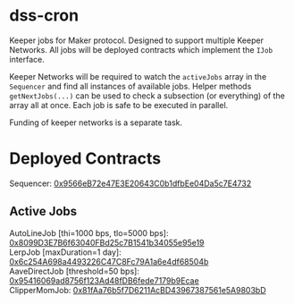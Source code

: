 # dss-cron

Keeper jobs for Maker protocol. Designed to support multiple Keeper Networks. All jobs will be deployed contracts which implement the `IJob` interface.

Keeper Networks will be required to watch the `activeJobs` array in the `Sequencer` and find all instances of available jobs. Helper methods `getNextJobs(...)` can be used to check a subsection (or everything) of the array all at once. Each job is safe to be executed in parallel.

Funding of keeper networks is a separate task.

# Deployed Contracts

Sequencer: [0x9566eB72e47E3E20643C0b1dfbEe04Da5c7E4732](https://etherscan.io/address/0x9566eB72e47E3E20643C0b1dfbEe04Da5c7E4732#code)  

## Active Jobs

AutoLineJob [thi=1000 bps, tlo=5000 bps]: [0x8099D3E7B6f63040FBd25c7B1541b34055e95e19](https://etherscan.io/address/0x8099D3E7B6f63040FBd25c7B1541b34055e95e19#code)  
LerpJob [maxDuration=1 day]: [0x6c254A698a4493226C47C8Fc79A1a6e4df68504b](https://etherscan.io/address/0x6c254A698a4493226C47C8Fc79A1a6e4df68504b#code)  
AaveDirectJob [threshold=50 bps]: [0x95416069ad8756f123Ad48fDB6fede7179b9Ecae](https://etherscan.io/address/0x95416069ad8756f123Ad48fDB6fede7179b9Ecae#code)  
ClipperMomJob: [0x81fAa76b5f7D6211AcBD43967387561e5A9803bD](https://etherscan.io/address/0x81fAa76b5f7D6211AcBD43967387561e5A9803bD#code)  
